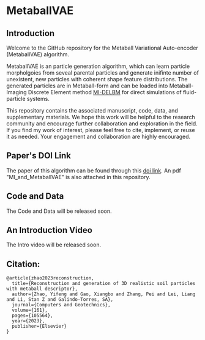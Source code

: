 # MetaballVAE


## Introduction
Welcome to the GitHub repository for the Metaball Variational Auto-encoder (MetaballVAE) algorithm. 

MetaballVAE is an particle generation algorithm, which can learn particle morpholgoies from seveal parental particles and generate inifinte number of unexistent, new particles with coherent shape feature distributions. The generated particles are in Metaball-form and can be loaded into Metaball-Imaging Discrete Element method [MI-DELBM](https://github.com/YifengZhaoo/MI_DELBM) for direct simulations of fluid-particle systems. 

This repository contains the associated manuscript, code, data, and supplementary materials. We hope this work will be helpful to the research community and encourage further collaboration and exploration in the field.  If you find my work of interest, please feel free to cite, implement, or reuse it as needed. Your engagement and collaboration are highly encouraged. 

## Paper's DOI Link
The paper of this algorithm can be found through this [doi link](https://doi.org/10.1016/j.compgeo.2023.105564). An pdf "MI_and_MetaballVAE" is also attached in this repository.  

## Code and Data
The Code and Data will be released soon. 

## An Introduction Video
The Intro video will be released soon. 

## Citation:
```
@article{zhao2023reconstruction,
  title={Reconstruction and generation of 3D realistic soil particles with metaball descriptor},
  author={Zhao, Yifeng and Gao, Xiangbo and Zhang, Pei and Lei, Liang and Li, Stan Z and Galindo-Torres, SA},
  journal={Computers and Geotechnics},
  volume={161},
  pages={105564},
  year={2023},
  publisher={Elsevier}
}
```
